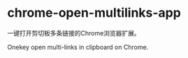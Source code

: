 # chrome-open-multilinks-app 

一键打开剪切板多条链接的Chrome浏览器扩展。

Onekey open multi-links in clipboard on Chrome.
